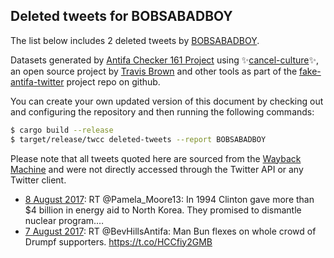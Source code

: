 ## Deleted tweets for BOBSABADBOY

The list below includes 2 deleted tweets by
[BOBSABADBOY](https://twitter.com/BOBSABADBOY).



Datasets generated by [Antifa Checker 161 Project](https://twitter.com/antifacheck161) using ✨[cancel-culture](https://github.com/travisbrown/cancel-culture)✨, an open source project by 
[Travis Brown](https://twitter.com/travisbrown) and other tools as part of the 
[fake-antifa-twitter](https://github.com/antifacheck161/fake-antifa-twitter) project repo on github.

You can create your own updated version of this document by checking out and configuring the
repository and then running the following commands:

```bash
$ cargo build --release
$ target/release/twcc deleted-tweets --report BOBSABADBOY
```

Please note that all tweets quoted here are sourced from the
[Wayback Machine](https://web.archive.org) and were not directly accessed through the Twitter API or
any Twitter client.

* [ 8 August 2017](https://web.archive.org/web/20170808193413/https://twitter.com/BOBSABADBOY/status/895005245864017921): RT @Pamela_Moore13: In 1994 Clinton gave more than $4 billion in energy aid to North Korea. They promised to dismantle nuclear program.…  <!--895005245864017921-->
* [ 7 August 2017](https://web.archive.org/web/20170807000141/https://twitter.com/BOBSABADBOY/status/894347780331884549): RT @BevHillsAntifa: Man Bun flexes on whole crowd of Drumpf supporters.  https://t.co/HCCfiy2GMB <!--894347780331884549-->
